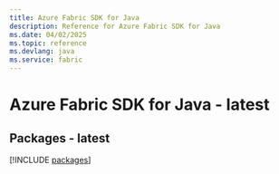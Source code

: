 ```yaml
---
title: Azure Fabric SDK for Java
description: Reference for Azure Fabric SDK for Java
ms.date: 04/02/2025
ms.topic: reference
ms.devlang: java
ms.service: fabric
---
```

# Azure Fabric SDK for Java - latest
## Packages - latest
[!INCLUDE [packages](fabric-index.md)]